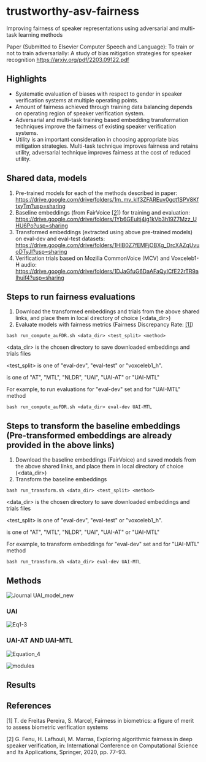 # trustworthy-asv-fairness
Improving fairness of speaker representations using adversarial and multi-task learning methods

Paper (Submitted to Elsevier Computer Speech and Language): To train or not to train adversarially: A study of bias mitigation strategies for speaker recognition https://arxiv.org/pdf/2203.09122.pdf

## Highlights
* Systematic evaluation of biases with respect to gender in speaker verification systems at multiple operating points.
* Amount of fairness achieved through training data balancing depends on operating region of speaker verification system.
* Adversarial and multi-task training based embedding transformation techniques improve the fairness of existing speaker verification systems.
* Utility is an important consideration in choosing appropriate bias mitigation strategies. Multi-task technique improves fairness and retains utility, adversarial technique improves fairness at the cost of reduced utility.

## Shared data, models
1. Pre-trained models for each of the methods described in paper: https://drive.google.com/drive/folders/1m_mv_klf3ZFAREuv0gct1SPV8KftxyTm?usp=sharing
2. Baseline embeddings (from FairVoice [[2]](#2)) for training and evaluation: https://drive.google.com/drive/folders/1Yb6GEultj4ig1kVb3h19Z7Mzz_UHU6Po?usp=sharing
3. Transformed embeddings (extracted using above pre-trained models) on eval-dev and eval-test datasets: https://drive.google.com/drive/folders/1HIB0Z7fEMFjOBXg_DrcXAZqUvuoDTyJl?usp=sharing
4. Verification trials based on Mozilla CommonVoice (MCV) and Voxceleb1-H audio: https://drive.google.com/drive/folders/1DJaGfuG6DaAFaQyICfE22rTR9aIhuif4?usp=sharing

## Steps to run fairness evaluations
1. Download the transformed embeddings and trials from the above shared links, and place them in local directory of choice (<data_dir>)
2. Evaluate models with fairness metrics (Fairness Discrepancy Rate: [[1]](#1))

```
bash run_compute_auFDR.sh <data_dir> <test_split> <method>
```

<data_dir> is the chosen directory to save downloaded embeddings and trials files

<test_split> is one of "eval-dev", "eval-test" or "voxceleb1_h".

<method> is one of "AT", "MTL", "NLDR", "UAI", "UAI-AT" or "UAI-MTL"

For example, to run evaluations for "eval-dev" set and for "UAI-MTL" method

```
bash run_compute_auFDR.sh <data_dir> eval-dev UAI-MTL
```

## Steps to transform the baseline embeddings (Pre-transformed embeddings are already provided in the above links)
1. Download the baseline embeddings (FairVoice) and saved models from the above shared links, and place them in local directory of choice (<data_dir>)
2. Transform the baseline embeddings

```
bash run_transform.sh <data_dir> <test_split> <method>
```

<data_dir> is the chosen directory to save downloaded embeddings and trials files

<test_split> is one of "eval-dev", "eval-test" or "voxceleb1_h".

<method> is one of "AT", "MTL", "NLDR", "UAI", "UAI-AT" or "UAI-MTL"

For example, to transform embeddings for "eval-dev" set and for "UAI-MTL" method

```
bash run_transform.sh <data_dir> eval-dev UAI-MTL
```
 
## Methods
![Journal UAI_model_new](https://user-images.githubusercontent.com/23619674/155252585-42939d23-8486-4fe2-8f14-ae26176dacf8.png)

### UAI
![Eq1-3](https://user-images.githubusercontent.com/23619674/155253114-e298e144-9c25-491a-a34b-5adeec0296e5.png)

### UAI-AT AND UAI-MTL
![Equation_4](https://user-images.githubusercontent.com/23619674/155253115-93254052-ba5c-4819-acc9-e5f6e35cd6f0.png)

![modules](https://user-images.githubusercontent.com/23619674/155252784-48a106da-0681-4976-9e8b-a826c0e88474.png)

## Results

## References
<a id="1">[1]</a> 
T. de Freitas Pereira, S. Marcel, Fairness in biometrics: a figure of merit to assess biometric verification systems

<a id="2">[2]</a>
G. Fenu, H. Lafhouli, M. Marras, Exploring algorithmic fairness in deep speaker verification, in: International Conference
on Computational Science and Its Applications, Springer, 2020, pp. 77–93.



